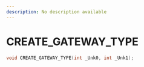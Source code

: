```yaml
---
description: No description available 
---
```


# CREATE_GATEWAY_TYPE

```cpp
void CREATE_GATEWAY_TYPE(int _Unk0, int _Unk1);
```